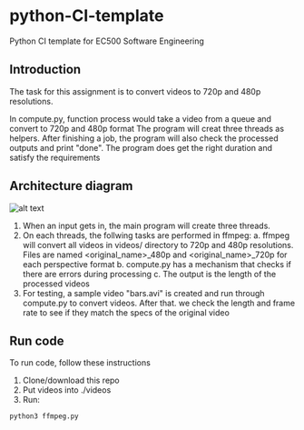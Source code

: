 # python-CI-template
Python CI template for EC500 Software Engineering

## Introduction
The task for this assignment is to convert videos to 720p and 480p resolutions. 

In compute.py, function process would take a video from a queue and convert to 720p and 480p format
The program will creat three threads as helpers. 
After finishing a job, the program will also check the processed outputs and print "done". 
The program does get the right duration and satisfy the requirements

## Architecture diagram
![alt text](https://imgur.com/a/ca9heoE)

1. When an input gets in, the main program will create three threads.
2. On each threads, the follwing tasks are performed in ffmpeg:
    a. ffmpeg will convert all videos in videos/ directory to 720p and 480p resolutions. Files are named <original_name>_480p and <original_name>_720p for each perspective format
    b. compute.py has a mechanism that checks if there are errors during processing
    c. The output is the length of the processed videos
3. For testing, a sample video "bars.avi" is created and run through compute.py to convert videos. After that. we check the length and frame rate to see if they match the specs of the original video

## Run code
To run code, follow these instructions
1. Clone/download this repo
2. Put videos into ./videos
3. Run:
```
python3 ffmpeg.py
```